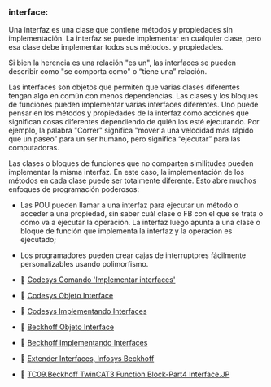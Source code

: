 ### interface:

Una interfaz es una clase que contiene métodos y propiedades sin implementación. 
La interfaz se puede implementar en cualquier clase, pero esa clase debe implementar todos sus métodos.
y propiedades.

Si bien la herencia es una relación "es un", las interfaces se pueden describir como "se comporta como" o
“tiene una” relación.

Las interfaces son objetos que permiten que varias clases diferentes tengan algo en común con
menos dependencias. Las clases y los bloques de funciones pueden implementar varias interfaces diferentes.
Uno puede pensar en los métodos y propiedades de la interfaz como acciones que significan cosas diferentes
dependiendo de quién los esté ejecutando. Por ejemplo, la palabra "Correr" significa "mover a una velocidad
más rápido que un paseo” para un ser humano, pero significa “ejecutar” para las computadoras.

Las clases o bloques de funciones que no comparten similitudes pueden implementar la misma interfaz. En este
caso, la implementación de los métodos en cada clase puede ser totalmente diferente. Esto abre
muchos enfoques de programación poderosos:

- Las POU pueden llamar a una interfaz para ejecutar un método o acceder a una propiedad, sin saber cuál
clase o FB con el que se trata o cómo va a ejecutar la operación. 
La interfaz luego apunta a una clase o bloque de función que implementa la interfaz y la operación
es ejecutado;
- Los programadores pueden crear cajas de interruptores fácilmente personalizables usando polimorfismo.


- 🔗 [Codesys Comando 'Implementar interfaces'](https://help.codesys.com/api-content/2/codesys/3.5.12.0/en/_cds_cmd_implement_interfaces/)

- 🔗 [Codesys Objeto Interface](https://help.codesys.com/api-content/2/codesys/3.5.13.0/en/_cds_obj_interface/)

- 🔗 [Codesys Implementando Interfaces](https://help.codesys.com/api-content/2/codesys/3.5.12.0/en/_cds_implementing_interface/)


- 🔗 [Beckhoff Objeto Interface](https://infosys.beckhoff.com/english.php?content=../content/1033/tc3_plc_intro/4256428299.html&id=)

- 🔗 [Beckhoff Implementando Interfaces](https://infosys.beckhoff.com/english.php?content=../content/1033/tc3_plc_intro/4262436875.html&id=)

- 🔗 [Extender Interfaces, Infosys Beckhoff](https://infosys.beckhoff.com/content/1033/tc3_plc_intro/2527343499.html?id=365591094627259992)

- 🔗 [TC09.Beckhoff TwinCAT3 Function Block-Part4 Interface.JP](https://www.youtube.com/watch?v=SAGchtGi3-o)